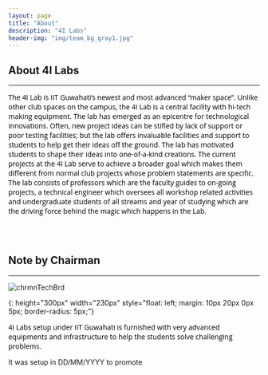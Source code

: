 ```yaml
---
layout: page
title: "About"
description: "4I Labs"
header-img: "img/team_bg_gray1.jpg"
---
```



## About 4I Labs

<hr class="style-one">

<p style="color: #000000; font-family: 'Open Sans', 'Helvetica Neue', Helvetica, Arial, sans-serif; text-transform: none;">The 4I Lab is IIT Guwahati’s newest and most advanced “maker space”. Unlike other club spaces on the campus, the 4I Lab is a central facility with hi-tech making equipment. The lab has emerged as an epicentre for technological innovations. Often, new project ideas can be stifled by lack of support or poor testing facilities; but the lab offers invaluable facilities and support to students to help get their ideas off the ground. The lab has motivated students to shape their ideas into one-of-a-kind creations. The current projects at the 4I Lab serve to achieve a broader goal which makes them different from normal club projects whose problem statements are specific. The lab consists of professors which are the faculty guides to on-going projects, a technical engineer which oversees all workshop related activities and undergraduate students of all streams and year of studying which are the driving force behind the magic which happens in the Lab.</p>


<br>
<br>


## Note by Chairman

<hr class="style-one">

![chrmnTechBrd]

[chrmnTechBrd]: http://jatinga.iitg.ernet.in/~arnabsarkar/Arnab.jpg
{: height="300px" width="230px" style="float: left; margin: 10px 20px 0px 5px; border-radius: 5px;"}

<p style="color: #000000; font-family: 'Open Sans', 'Helvetica Neue', Helvetica, Arial, sans-serif;">4I Labs setup under IIT Guwahati is furnished with very advanced equipments and infrastructure to help the students solve challenging problems.

It was setup in DD/MM/YYYY to promote 


</p>
	